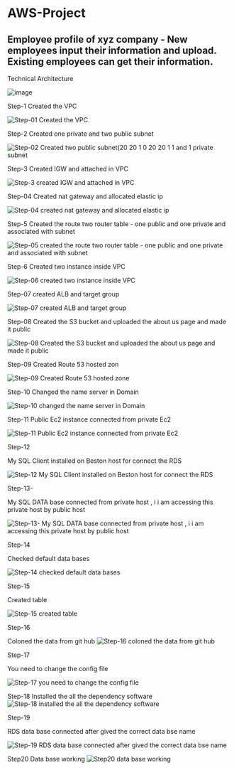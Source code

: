 # AWS-Project

## Employee profile of xyz company - New employees input their information and upload. Existing employees can get their information.


Technical Architecture



                          

![image](https://github.com/user-attachments/assets/25c0dd82-a6f5-4603-bf03-07d2903de3b2)


Step-1
Created the VPC

![Step-01 Created the VPC](https://github.com/user-attachments/assets/868db061-b6c9-41dd-8e00-65c23cd75ca4)

Step-2
Created one private and two public subnet

![Step-02 Created two public subnet(20 20 1 0   20 20 1 1 and 1 private subnet](https://github.com/user-attachments/assets/3ff57277-cfe9-41e7-bcfa-b77fcdba3e5f)

Step-3 
Created IGW and attached in VPC

![Step-3 created IGW and attached in VPC](https://github.com/user-attachments/assets/4f3c04a6-befb-4892-90f5-77dfe07d764a)

Step-04
Created nat gateway and allocated elastic ip

![Step-04 created nat gateway and allocated elastic ip](https://github.com/user-attachments/assets/33affca8-4c4b-42c3-a9e1-a9fccbb5debe)

Step-5
Created the route two router table - one public and one private and associated with subnet

![Step-05 created the route two router table - one public and one private and associated with subnet](https://github.com/user-attachments/assets/196e0e7e-83a1-4557-ae9e-a020b1b4154f)

Step-6
Created two instance inside VPC

![Step-06 created two instance inside VPC](https://github.com/user-attachments/assets/5f44d283-b72d-466c-9375-faba0afa222b)

Step-07 
created ALB and target group

![Step-07 created ALB and target group](https://github.com/user-attachments/assets/7567d337-2389-43ed-a025-9536f461f810)

Step-08 
Created the S3 bucket and uploaded the about us page and made it public

![Step-08 Created the S3 bucket and uploaded the about us page and made it public](https://github.com/user-attachments/assets/001c4f33-3d02-4ac7-984a-0b1e87ff2f2b)

Step-09 
Created Route 53 hosted zon

![Step-09 Created Route 53 hosted zone](https://github.com/user-attachments/assets/213e1fd6-061c-45e0-b645-141416ac5ac4)

Step-10 
Changed the name server in Domain

![Step-10 changed the name server in Domain](https://github.com/user-attachments/assets/401b8b35-e5ca-4868-8737-2741eada842c)

Step-11
Public Ec2 instance connected from private Ec2

![Step-11 Public Ec2 instance connected from private Ec2](https://github.com/user-attachments/assets/72177d47-12b4-4337-b5bd-590c2e6b63ef)

Step-12

My SQL Client installed on Beston host for connect the RDS

![Step-12 My SQL Client installed on Beston host for connect the RDS](https://github.com/user-attachments/assets/17a1c5d3-ba29-4bb6-8277-21335041ba60)

Step-13-

My SQL DATA base connected from private host , i i am accessing this private host by public host

![Step-13- My SQL DATA base connected from private host , i i am accessing this private host by public host](https://github.com/user-attachments/assets/55ef8bb1-f38c-4c13-b8d9-5512329a7816)

Step-14 

Checked default data bases

![Step-14 checked default data bases](https://github.com/user-attachments/assets/ebb988f8-306d-4379-867d-3a03c591ca67)

Step-15 

Created table

![Step-15 created table](https://github.com/user-attachments/assets/536c7f5e-8cb9-4261-b92f-3d27089a93b1)

Step-16 

Coloned the data from git hub
![Step-16 coloned the data from git hub](https://github.com/user-attachments/assets/ea6be129-c513-410f-ad60-a5c814355031)

Step-17 

You need to change the config file

![Step-17 you need to change the config file](https://github.com/user-attachments/assets/3e971b30-1e45-47ac-9387-852d6aecaa56)

Step-18
Installed the all the dependency software
![Step-18 installed the all the dependency software](https://github.com/user-attachments/assets/f7ef6525-b5e3-40d6-8e26-4785219e4329)

Step-19

RDS data base connected after gived the correct data bse name

![Step-19 RDS data base connected after gived the correct data bse name](https://github.com/user-attachments/assets/a9602034-6b21-4dad-b4a6-729c1bc0f7e3)

Step20
Data base working
![Step20 data base working](https://github.com/user-attachments/assets/e722f2a6-f978-48a3-b1d2-ec1243b351e5)



